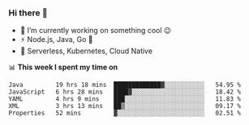 ### Hi there 👋

<!--
**nodejh/nodejh** is a ✨ _special_ ✨ repository because its `README.md` (this file) appears on your GitHub profile.

Here are some ideas to get you started:

- 🔭 I’m currently working on ...
- 🌱 I’m currently learning ...
- 👯 I’m looking to collaborate on ...
- 🤔 I’m looking for help with ...
- 💬 Ask me about ...
- 📫 How to reach me: ...
- 😄 Pronouns: ...
- ⚡ Fun fact: ...
-->

- 🔭 I’m currently working on something cool :wink:
- ⚡ Node.js, Java, Go :thought_balloon:
- 🤖 Serverless, Kubernetes, Cloud Native

📊 **This week I spent my time on**

<!--START_SECTION:waka-->
```text
Java         19 hrs 18 mins  █████████████▓░░░░░░░░░░░   54.95 % 
JavaScript   6 hrs 28 mins   ████▓░░░░░░░░░░░░░░░░░░░░   18.42 % 
YAML         4 hrs 9 mins    ███░░░░░░░░░░░░░░░░░░░░░░   11.83 % 
XML          3 hrs 13 mins   ██▒░░░░░░░░░░░░░░░░░░░░░░   09.17 % 
Properties   52 mins         ▓░░░░░░░░░░░░░░░░░░░░░░░░   02.51 % 
```
<!--END_SECTION:waka-->


<!--
:traffic_light: **Visitors**

![visitors](https://visitor-badge.glitch.me/badge?page_id=nodejh.nodejh)
-->
